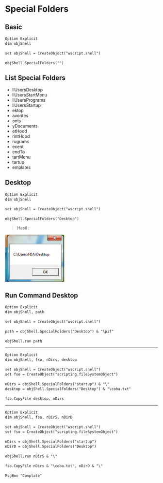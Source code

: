 # Special Folders

## Basic

```vbs
Option Explicit
dim objShell

set objShell = CreateObject("wscript.shell")

objShell.SpecialFolders("")
```

## List Special Folders

-   llUsersDesktop
-   llUsersStartMenu
-   llUsersPrograms
-   llUsersStartup
-   ektop
-   avorites
-   onts
-   yDocuments
-   etHood
-   rintHood
-   rograms
-   ecent
-   endTo
-   tartMenu
-   tartup
-   emplates

## Desktop

```vbs
Option Explicit
dim objShell

set objShell = CreateObject("wscript.shell")

objShell.SpecialFolders("Desktop")
```

> Hasil :

![1](../asset/img/17/1.PNG)

## Run Command Desktop

```vbs
Option Explicit
dim objShell, path

set objShell = CreateObject("wscript.shell")

path = objShell.SpecialFolders("Desktop") & "\pif"

objShell.run path
```

---

```vbs
Option Explicit
dim objShell, fso, nDirs, desktop

set objShell = CreateObject("wscript.shell")
set fso = CreateObject("scripting.fileSystemObject")

nDirs = objShell.SpecialFolders("startup") & "\"
desktop = objShell.SpecialFolders("Desktop") & "\coba.txt"

fso.CopyFile desktop, nDirs
```

---

```vbs
Option Explicit
dim objShell, fso, nDirS, nDirD

set objShell = CreateObject("wscript.shell")
set fso = CreateObject("scripting.fileSystemObject")

nDirs = objShell.SpecialFolders("startup")
nDirD = objShell.SpecialFolders("Desktop")

objShell.run nDirS & "\"

fso.CopyFile nDirs & "\coba.txt", nDirD & "\"

MsgBox "Complate"
```

